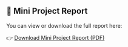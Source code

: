 ## 📄 Mini Project Report

You can view or download the full report here:

👉 [Download Mini Project Report (PDF)](./Mini.project.dbms.pdf)
